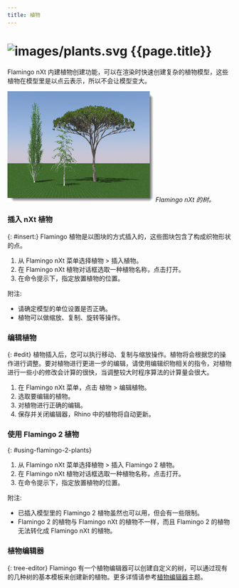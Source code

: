 ```yaml
---
title: 植物
---
```


<!-- TODO: Is this  about trees or plants? I can see some confusion on the page. Lots of mentions of "trees" where I think we actually want to say "plant". -->

# ![images/plants.svg](images/plants.svg) {{page.title}}
Flamingo nXt 内建植物创建功能，可以在渲染时快速创建复杂的植物模型，这些植物在模型里是以点云表示，所以不会让模型变大。

![images/plants-001.png](images/plants-001.png)
*Flamingo nXt 的树。*

### 插入 nXt 植物
{: #insert:}
Flamingo 植物是以图块的方式插入的，这些图块包含了构成织物形状的点。

1. 从 Flamingo nXt 菜单选择植物 > 插入植物。
1. 在 Flamingo nXt 植物对话框选取一种植物名称，点击打开。
1. 在命令提示下，指定放置植物的位置。

附注:

* 请确定模型的单位设置是否正确。 
* 植物可以做缩放、复制、旋转等操作。

### 编辑植物
{: #edit}
植物插入后，您可以执行移动、复制与缩放操作。植物将会根据您的操作进行调整。要对植物进行更进一步的编辑，请使用编辑织物相关的指令，对植物进行一些小的修改会计算的很快，当调整较大时程序算法的计算量会很大。

1. 在 Flamingo nXt 菜单，点击 植物 > 编辑植物。
1. 选取要编辑的植物。
1. 对植物进行正确的编辑。
1. 保存并关闭编辑器，Rhino 中的植物将自动更新。

### 使用 Flamingo 2 植物
{: #using-flamingo-2-plants}
1. 从 Flamingo nXt 菜单选择植物 > 插入 Flamingo 2 植物。
1. 在 Flamingo nXt 植物对话框选取一种植物名称，点击打开。
1. 在命令提示下，指定放置植物的位置。

附注:

* 已插入模型里的 Flamingo 2 植物虽然也可以用，但会有一些限制。
* Flamingo 2 的植物与 Flamingo nXt 的植物不一样，而且 Flamingo 2 的植物无法转化成 Flamingo nXt 的植物。

### 植物编辑器
{: tree-editor}
Flamingo 有一个植物编辑器可以创建自定义的树，可以通过现有的几种树的基本模板来创建新的植物。更多详情请参考[植物编辑器](tree-editor.html)主题。
